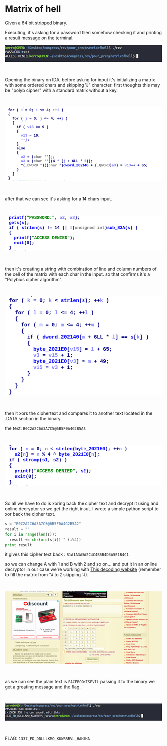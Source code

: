 # Matrix of hell

Given a 64 bit stripped binary.

Executing, it's asking for a password then somehow checking it and printing a result message on the terminal.
<br>

![im1](executing.png)

<br>


Opening the binary on IDA, before asking for input it's initializing a matrix with some ordered chars and skipping "J" character.
first thoughts this may be "polyb cipher" with a standard matrix without a key.

<br>

![im3](matrix.png)

<br>

after that we can see it's asking for a 14 chars input.

<br>

![im4](input.png)


<br>

then it's creating a string with combination of line and column numbers of the cell of the matrix with each char in the input.
so that confirms it's a "Polybius cipher algorithm".

<br>


![im5](pol.png)


<br>

then it xors the ciphertext and compares it to another text located in the .DATA section in the binary.

the text: `B0C2A2C6A3A7C5@6B5F0A4G2B5A2`.

<br>

![im6](xor.png)

<br>

So all we have to do is xoring back the cipher text and decrypt it using and online decryptor so we get the right input.
I wrote a simple python script to xor back the cipher text.

```python
s = "B0C2A2C6A3A7C5@6B5F0A4G2B5A2"
result = ""
for i in range(len(s)):
  result += chr(ord(s[i]) ^ (i%4))
print result
```

it gives this cipher text back : `B1A1A3A5A2C4C4B5B4D3A5E1B4C1`

so we can change A with 1 and B with 2 and so on... and put it in an online decryptor in our case we're working with
[This decoding website](https://www.dcode.fr/chiffre-polybe) (remember to fill the matrix from "`A` to `Z` skipping `J).


<br>

![im7](res.png)

<br>

as we can see the plain text is `FACEBOOKISEVIL` passing it to the binary we get a greating message and the flag.

<br>

![im8](flag.png)


<br>

FLAG: `1337_FD_DDLLLKMO_KUWRRRVL_HAHAHA`

